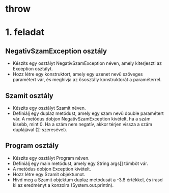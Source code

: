 # throw
# 1. feladat
## NegativSzamException osztály

- Készíts egy osztályt NegativSzamException néven, amely kiterjeszti az Exception osztályt.
- Hozz létre egy konstruktort, amely egy uzenet nevű szöveges paramétert vár, és meghívja az ősosztály konstruktorát a paraméterrel.

## Szamit osztály

- Készíts egy osztályt Szamit néven.
- Definiálj egy duplaz metódust, amely egy szam nevű double paramétert vár.
  A metódus dobjon NegativSzamException kivételt, ha a szám kisebb, mint 0.
  Ha a szám nem negatív, akkor térjen vissza a szám duplájával (2-szeresével).


## Program osztály

- Készíts egy osztályt Program néven.
- Definiálj egy main metódust, amely egy String args[] tömböt vár.
- A metódus dobjon Exception kivételt.
- Hozz létre egy Szamit objektumot.
- Hívd meg a Szamit objektum duplaz metódusát a -3.8 értékkel, és írasd ki az eredményt a konzolra (System.out.println).